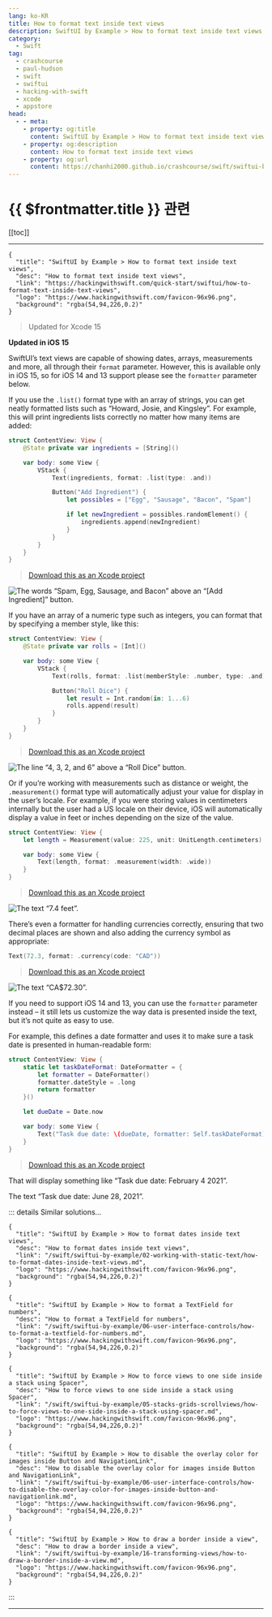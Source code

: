 ```yaml
---
lang: ko-KR
title: How to format text inside text views
description: SwiftUI by Example > How to format text inside text views
category:
  - Swift
tag: 
  - crashcourse
  - paul-hudson
  - swift
  - swiftui
  - hacking-with-swift
  - xcode
  - appstore
head:
  - - meta:
    - property: og:title
      content: SwiftUI by Example > How to format text inside text views
    - property: og:description
      content: How to format text inside text views
    - property: og:url
      content: https://chanhi2000.github.io/crashcourse/swift/swiftui-by-example/02-working-with-static-text/how-to-format-text-inside-text-views.html
---
```


# {{ $frontmatter.title }} 관련

[[toc]]

---

```component VPCard
{
  "title": "SwiftUI by Example > How to format text inside text views",
  "desc": "How to format text inside text views",
  "link": "https://hackingwithswift.com/quick-start/swiftui/how-to-format-text-inside-text-views",
  "logo": "https://www.hackingwithswift.com/favicon-96x96.png",
  "background": "rgba(54,94,226,0.2)"
}
```

> Updated for Xcode 15

**Updated in iOS 15**

SwiftUI’s text views are capable of showing dates, arrays, measurements and more, all through their `format` parameter. However, this is available only in iOS 15, so for iOS 14 and 13 support please see the `formatter` parameter below.

If you use the `.list()` format type with an array of strings, you can get neatly formatted lists such as “Howard, Josie, and Kingsley”. For example, this will print ingredients lists correctly no matter how many items are added:

```swift
struct ContentView: View {
    @State private var ingredients = [String]()

    var body: some View {
        VStack {
            Text(ingredients, format: .list(type: .and))

            Button("Add Ingredient") {
                let possibles = ["Egg", "Sausage", "Bacon", "Spam"]

                if let newIngredient = possibles.randomElement() {
                    ingredients.append(newIngredient)
                }
            }
        }
    }
}
```

> [<FontIcon icon="fas fa-file-zipper"/>Download this as an Xcode project](https://www.hackingwithswift.com/files/projects/swiftui/how-to-format-text-inside-text-views-1.zip)

![The words “Spam, Egg, Sausage, and Bacon” above an “`[Add Ingredient]`” button.](https://www.hackingwithswift.com/img/books/quick-start/swiftui/how-to-format-text-inside-text-views-1~dark.png)

If you have an array of a numeric type such as integers, you can format that by specifying a member style, like this:

```swift
struct ContentView: View {
    @State private var rolls = [Int]()

    var body: some View {
        VStack {
            Text(rolls, format: .list(memberStyle: .number, type: .and))

            Button("Roll Dice") {
                let result = Int.random(in: 1...6)
                rolls.append(result)
            }
        }
    }
}
```

> [<FontIcon icon="fas fa-file-zipper"/>Download this as an Xcode project](https://www.hackingwithswift.com/files/projects/swiftui/how-to-format-text-inside-text-views-2.zip)

![The line “4, 3, 2, and 6” above a “Roll Dice” button.](https://www.hackingwithswift.com/img/books/quick-start/swiftui/how-to-format-text-inside-text-views-2~dark.png)

Or if you’re working with measurements such as distance or weight, the `.measurement()` format type will automatically adjust your value for display in the user’s locale. For example, if you were storing values in centimeters internally but the user had a US locale on their device, iOS will automatically display a value in feet or inches depending on the size of the value.

```swift
struct ContentView: View {
    let length = Measurement(value: 225, unit: UnitLength.centimeters)

    var body: some View {
        Text(length, format: .measurement(width: .wide))
    }
}
```

> [<FontIcon icon="fas fa-file-zipper"/>Download this as an Xcode project](https://www.hackingwithswift.com/files/projects/swiftui/how-to-format-text-inside-text-views-3.zip)

![The text “7.4 feet”.](https://www.hackingwithswift.com/img/books/quick-start/swiftui/how-to-format-text-inside-text-views-3~dark.png)

There’s even a formatter for handling currencies correctly, ensuring that two decimal places are shown and also adding the currency symbol as appropriate:

```swift
Text(72.3, format: .currency(code: "CAD"))
```

> [<FontIcon icon="fas fa-file-zipper"/>Download this as an Xcode project](https://www.hackingwithswift.com/files/projects/swiftui/how-to-format-text-inside-text-views-4.zip)

![The text “CA$72.30”.](https://www.hackingwithswift.com/img/books/quick-start/swiftui/how-to-format-text-inside-text-views-4~dark.png)

If you need to support iOS 14 and 13, you can use the `formatter` parameter instead – it still lets us customize the way data is presented inside the text, but it’s not quite as easy to use.

For example, this defines a date formatter and uses it to make sure a task date is presented in human-readable form:

```swift
struct ContentView: View {
    static let taskDateFormat: DateFormatter = {
        let formatter = DateFormatter()
        formatter.dateStyle = .long
        return formatter
    }()

    let dueDate = Date.now

    var body: some View {
        Text("Task due date: \(dueDate, formatter: Self.taskDateFormat)")
    }
}
```

> [<FontIcon icon="fas fa-file-zipper"/>Download this as an Xcode project](https://www.hackingwithswift.com/files/projects/swiftui/how-to-format-text-inside-text-views-5.zip)

That will display something like “Task due date: February 4 2021”.

The text “Task due date: June 28, 2021”.

::: details Similar solutions…

```component VPCard
{
  "title": "SwiftUI by Example > How to format dates inside text views",
  "desc": "How to format dates inside text views",
  "link": "/swift/swiftui-by-example/02-working-with-static-text/how-to-format-dates-inside-text-views.md",
  "logo": "https://www.hackingwithswift.com/favicon-96x96.png",
  "background": "rgba(54,94,226,0.2)"
}
```

```component VPCard
{
  "title": "SwiftUI by Example > How to format a TextField for numbers",
  "desc": "How to format a TextField for numbers",
  "link": "/swift/swiftui-by-example/06-user-interface-controls/how-to-format-a-textfield-for-numbers.md",
  "logo": "https://www.hackingwithswift.com/favicon-96x96.png",
  "background": "rgba(54,94,226,0.2)"
}
```

```component VPCard
{
  "title": "SwiftUI by Example > How to force views to one side inside a stack using Spacer",
  "desc": "How to force views to one side inside a stack using Spacer",
  "link": "/swift/swiftui-by-example/05-stacks-grids-scrollviews/how-to-force-views-to-one-side-inside-a-stack-using-spacer.md",
  "logo": "https://www.hackingwithswift.com/favicon-96x96.png",
  "background": "rgba(54,94,226,0.2)"
}
```

```component VPCard
{
  "title": "SwiftUI by Example > How to disable the overlay color for images inside Button and NavigationLink",
  "desc": "How to disable the overlay color for images inside Button and NavigationLink",
  "link": "/swift/swiftui-by-example/06-user-interface-controls/how-to-disable-the-overlay-color-for-images-inside-button-and-navigationlink.md",
  "logo": "https://www.hackingwithswift.com/favicon-96x96.png",
  "background": "rgba(54,94,226,0.2)"
}
```

```component VPCard
{
  "title": "SwiftUI by Example > How to draw a border inside a view",
  "desc": "How to draw a border inside a view",
  "link": "/swift/swiftui-by-example/16-transforming-views/how-to-draw-a-border-inside-a-view.md",
  "logo": "https://www.hackingwithswift.com/favicon-96x96.png",
  "background": "rgba(54,94,226,0.2)"
}
```

:::

---

<TagLinks />